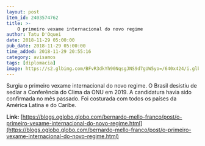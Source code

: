 ```yaml
---
layout: post
item_id: 2403574762
title: >-
    O primeiro vexame internacional do novo regime
author: Tatu D'Oquei
date: 2018-11-29 05:00:00
pub_date: 2018-11-29 05:00:00
time_added: 2018-11-29 20:55:16
category: avisamos
tags: [diplomacia]
image: https://s2.glbimg.com/BFvR3dkYh90NqsgJNS9d7gUW5yo=/640x424/i.glbimg.com/og/ig/infoglobo1/f/original/2018/11/28/80075893_bsb_-_brasilia_-_brasil_-_28-11-2018_-_pa_-_o_presidente_eleito_jair_bolsonaro_chega_p.jpg
---
```


Surgiu o primeiro vexame internacional do novo regime. O Brasil desistiu de sediar a Conferência do Clima da ONU em 2019. A candidatura havia sido confirmada no mês passado. Foi costurada com todos os países da América Latina e do Caribe.

**Link:** [https://blogs.oglobo.globo.com/bernardo-mello-franco/post/o-primeiro-vexame-internacional-do-novo-regime.html](https://blogs.oglobo.globo.com/bernardo-mello-franco/post/o-primeiro-vexame-internacional-do-novo-regime.html)


